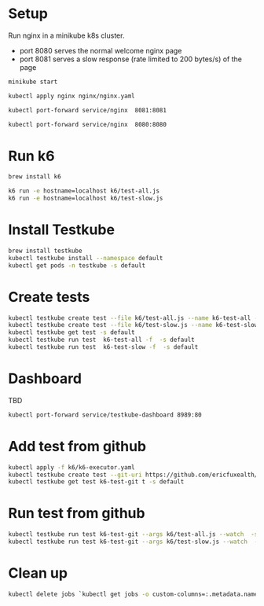 # Setup

Run nginx in a minikube k8s cluster.
* port 8080 serves the normal welcome nginx page
* port 8081 serves a slow response (rate limited to 200 bytes/s) of the page

```bash
minikube start

kubectl apply nginx nginx/nginx.yaml

kubectl port-forward service/nginx  8081:8081

kubectl port-forward service/nginx  8080:8080
```

# Run k6

```bash
brew install k6

k6 run -e hostname=localhost k6/test-all.js
k6 run -e hostname=localhost k6/test-slow.js
```

# Install Testkube

```bash
brew install testkube
kubectl testkube install --namespace default
kubectl get pods -n testkube -s default
```

# Create tests
```bash
kubectl testkube create test --file k6/test-all.js --name k6-test-all -s default
kubectl testkube create test --file k6/test-slow.js --name k6-test-slow -s default
kubectl testkube get test -s default
kubectl testkube run test  k6-test-all -f  -s default
kubectl testkube run test  k6-test-slow -f  -s default

```

# Dashboard
TBD
```bash
kubectl port-forward service/testkube-dashboard 8989:80

```

# Add test from github
```bash
kubectl apply -f k6/k6-executor.yaml
kubectl testkube create test --git-uri https://github.com/ericfuxealth/testkube.git --git-branch main --git-path k6 --type "k6/script" --name k6-test-git -s default
kubectl testkube get test k6-test-git t -s default
```

# Run test from github

```bash
kubectl testkube run test k6-test-git --args k6/test-all.js --watch  -s default
kubectl testkube run test k6-test-git --args k6/test-slow.js --watch  -s default
```


# Clean up
```bash
kubectl delete jobs `kubectl get jobs -o custom-columns=:.metadata.name`
```
